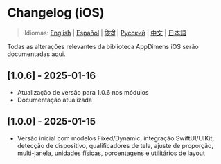 # Changelog (iOS)

> Idiomas: [English](../../../iOS/CHANGELOG.md) | [Español](../../es/iOS/CHANGELOG.md) | [हिन्दी](../../hi/iOS/CHANGELOG.md) | [Русский](../../ru/iOS/CHANGELOG.md) | [中文](../../zh/iOS/CHANGELOG.md) | [日本語](../../ja/iOS/CHANGELOG.md)

Todas as alterações relevantes da biblioteca AppDimens iOS serão documentadas aqui.

## [1.0.6] - 2025-01-16
- Atualização de versão para 1.0.6 nos módulos
- Documentação atualizada

## [1.0.0] - 2025-01-15
- Versão inicial com modelos Fixed/Dynamic, integração SwiftUI/UIKit, detecção de dispositivo, qualificadores de tela, ajuste de proporção, multi-janela, unidades físicas, porcentagens e utilitários de layout
